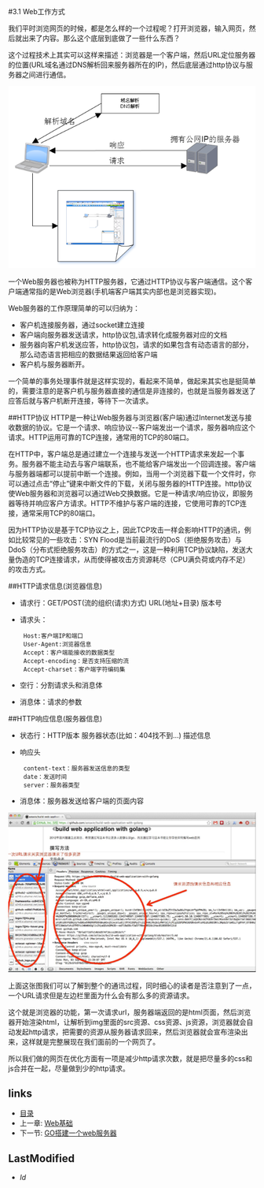 #3.1 Web工作方式

我们平时浏览网页的时候，都是怎么样的一个过程呢？打开浏览器，输入网页，然后就出来了内容。那么这个底层到底做了一些什么东西？

这个过程技术上其实可以这样来描述：浏览器是一个客户端，然后URL定位服务器的位置(URL域名通过DNS解析回来服务器所在的IP)，然后底层通过http协议与服务器之间进行通信。

![](images/3.1.web2.png?raw=true)

 一个Web服务器也被称为HTTP服务器，它通过HTTP协议与客户端通信。这个客户端通常指的是Web浏览器(手机端客户端其实内部也是浏览器实现)。
    
Web服务器的工作原理简单的可以归纳为：

- 客户机连接服务器，通过socket建立连接
- 客户端向服务器发送请求，http协议包,请求转化成服务器对应的文档
- 服务器向客户机发送应答，http协议包，请求的如果包含有动态语言的部分，那么动态语言把相应的数据结果返回给客户端
- 客户机与服务器断开。

一个简单的事务处理事件就是这样实现的，看起来不简单，做起来其实也是挺简单的，需要注意的是客户机与服务器直接的通信是非连接的，也就是当服务器发送了应答后就与客户机断开连接，等待下一次请求。


##HTTP协议
HTTP是一种让Web服务器与浏览器(客户端)通过Internet发送与接收数据的协议。它是一个请求、响应协议--客户端发出一个请求，服务器响应这个请求。HTTP运用可靠的TCP连接，通常用的TCP的80端口。

在HTTP中，客户端总是通过建立一个连接与发送一个HTTP请求来发起一个事务。服务器不能主动去与客户端联系，也不能给客户端发出一个回调连接。客户端与服务器端都可以提前中断一个连接。例如，当用一个浏览器下载一个文件时，你可以通过点击“停止”键来中断文件的下载，关闭与服务器的HTTP连接。http协议使Web服务器和浏览器可以通过Web交换数据。它是一种请求/响应协议，即服务器等待并响应客户方请求。HTTP不维护与客户端的连接，它使用可靠的TCP连接，通常采用TCP的80端口。

因为HTTP协议是基于TCP协议之上，因此TCP攻击一样会影响HTTP的通讯，例如比较常见的一些攻击：SYN Flood是当前最流行的DoS（拒绝服务攻击）与DdoS（分布式拒绝服务攻击）的方式之一，这是一种利用TCP协议缺陷，发送大量伪造的TCP连接请求，从而使得被攻击方资源耗尽（CPU满负荷或内存不足）的攻击方式。

##HTTP请求信息(浏览器信息) 
 - 请求行：GET/POST(流的组织(请求)方式) URL(地址+目录) 版本号
 - 请求头：
		
		Host:客户端IP和端口
        User-Agent:浏览器信息
        Accept：客户端能接收的数据类型
        Accept-encoding：是否支持压缩的流
        Accept-charset：客户端字符编码集
 - 空行：分割请求头和消息体
 - 消息体：请求的参数

##HTTP响应信息(服务器信息) 
 - 状态行：HTTP版本  服务器状态(比如：404找不到...) 描述信息
 - 响应头

        content-text：服务器发送信息的类型
        date：发送时间
        server：服务器类型
 - 消息体：服务器发送给客户端的页面内容

![](images/3.1.web.png?raw=true)

上面这张图我们可以了解到整个的通讯过程，同时细心的读者是否注意到了一点，一个URL请求但是左边栏里面为什么会有那么多的资源请求。

这个就是浏览器的功能，第一次请求url，服务器端返回的是html页面，然后浏览器开始渲染html，让解析到img里面的src资源、css资源、js资源，浏览器就会自动发起http请求，把需要的资源从服务器请求回来，然后浏览器就会宣布渲染出来，这样就是完整展现在我们面前的一个网页了。

所以我们做的网页在优化方面有一项是减少http请求次数，就是把尽量多的css和js合并在一起，尽量做到少的http请求。

## links
   * [目录](<preface.md>)
   * 上一章: [Web基础](<3.md>)
   * 下一节: [GO搭建一个web服务器](<3.2.md>)

## LastModified 
   * $Id$